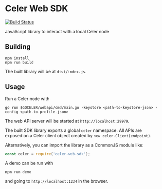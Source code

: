 # Celer Web SDK

[![Build Status](https://travis-ci.com/celer-network/Celer-Web-SDK.svg?branch=master)](https://travis-ci.com/celer-network/Celer-Web-SDK)

JavaScript library to interact with a local Celer node

## Building

```
npm install
npm run build
```

The built library will be at `dist/index.js`. 

## Usage
Run a Celer node with
```
go run $GOCELER/webapi/cmd/main.go -keystore <path-to-keystore-json> -config <path-to-profile-json>
```
The web API server will be started at `http://localhost:29979`.

The built SDK library exports a global `celer` namespace. All APIs are exposed on a Celer client object created by `new celer.Client(endpoint)`.

Alternatively, you can import the library as a CommonJS module like:
```javascript
const celer = require('celer-web-sdk');
```

A demo can be run with
```
npm run demo
```
and going to `http://localhost:1234` in the browser.
